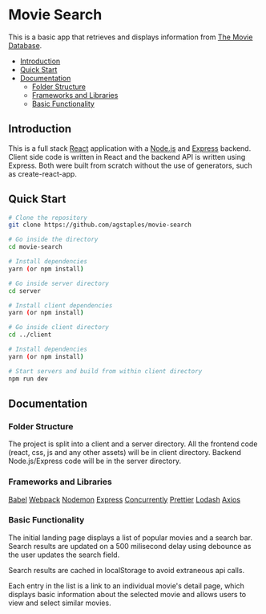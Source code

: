 # Movie Search

This is a basic app that retrieves and displays information from [The Movie Database](https://developers.themoviedb.org/3/getting-started/introduction).

- [Introduction](#introduction)
- [Quick Start](#quick-start)
- [Documentation](#documentation)
  - [Folder Structure](#folder-structure)
  - [Frameworks and Libraries](#frameworks-and-libraries)
  - [Basic Functionality](#basic-functionality)

## Introduction

This is a full stack [React](https://reactjs.org/) application with a [Node.js](https://nodejs.org/en/) and [Express](https://expressjs.com/) backend. Client side code is written in React and the backend API is written using Express. Both were built from scratch without the use of generators, such as create-react-app.

## Quick Start

```bash
# Clone the repository
git clone https://github.com/agstaples/movie-search

# Go inside the directory
cd movie-search

# Install dependencies
yarn (or npm install)

# Go inside server directory
cd server

# Install client dependencies
yarn (or npm install)

# Go inside client directory
cd ../client

# Install dependencies
yarn (or npm install)

# Start servers and build from within client directory
npm run dev
```

## Documentation

### Folder Structure

The project is split into a client and a server directory. All the frontend code (react, css, js and any other assets) will be in client directory. Backend Node.js/Express code will be in the server directory.

### Frameworks and Libraries

[Babel](https://babeljs.io/)
[Webpack](https://webpack.js.org/)
[Nodemon](https://nodemon.io/)
[Express](https://expressjs.com/)
[Concurrently](https://github.com/kimmobrunfeldt/concurrently)
[Prettier](https://prettier.io/)
[Lodash](https://lodash.com/docs/)
[Axios](https://github.com/axios/axios)

### Basic Functionality

The initial landing page displays a list of popular movies and a search bar. Search results are updated on a 500 milisecond delay using debounce as the user updates the search field.

Search results are cached in localStorage to avoid extraneous api calls.

Each entry in the list is a link to an individual movie's detail page, which displays basic information about the selected movie and allows users to view and select similar movies.
